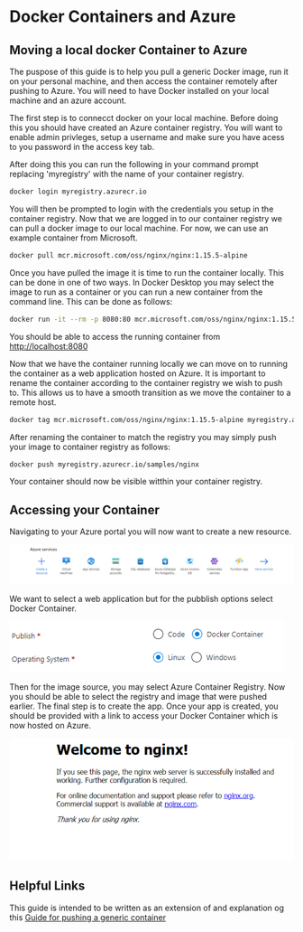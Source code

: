 # Docker Containers and Azure

## Moving a local docker Container to Azure

The puspose of this guide is to help you pull a generic Docker image, run it on your personal machine, and then access the container remotely after pushing to Azure. You will need to have Docker installed on your local machine and an azure account.

The first step is to connecct docker on your local machine. Before doing this you should have created an Azure container registry. You will want to enable admin privleges, setup a username and make sure you have acess to you password in the access key tab.

After doing this you can run the following in your command prompt replacing 'myregistry' with the name of your container registry.

```sh
docker login myregistry.azurecr.io
```

You will then be prompted to login with the credentials you setup in the container registry. Now that we are logged in to our container registry we can pull a docker image to our local machine. For now, we can use an example container from Microsoft.

```sh
docker pull mcr.microsoft.com/oss/nginx/nginx:1.15.5-alpine
```

Once you have pulled the image it is time to run the container locally. This can be done in one of two ways. In Docker Desktop you may select the image to run as a container or you can run a new container from the command line. This can be done as follows:

```sh
docker run -it --rm -p 8080:80 mcr.microsoft.com/oss/nginx/nginx:1.15.5-alpine
```
You should be able to access the running container from [http://localhost:8080](http://localhost:8080)

Now that we have the container running locally we can move on to running the container as a web application hosted on Azure. It is important to rename the container according to the container registry we wish to push to. This allows us to have a smooth transition as we move the container to a remote host.

```sh
docker tag mcr.microsoft.com/oss/nginx/nginx:1.15.5-alpine myregistry.azurecr.io/samples/nginx
```

After renaming the container to match the registry you may simply push your image to container registry as follows:
```sh
docker push myregistry.azurecr.io/samples/nginx
```
Your container should now be visible witthin your container registry. 

## Accessing your Container

Navigating to your Azure portal you will now want to create a new resource.

![](Azure.PNG)

We want to select a web application but for the pubblish options select Docker Container.

![](Azure1.PNG)

Then for the image source, you may select Azure Container Registry. Now you should be able to select the registry and image that were pushed earlier. The final step is to create the app. Once your app is created, you should be provided with a link to access your Docker Container which is now hosted on Azure.

![](Azure2.PNG)

## Helpful Links
This guide is intended to be written as an extension of and explanation og this [Guide for pushing a generic container](https://docs.microsoft.com/en-us/azure/container-registry/container-registry-get-started-docker-cli)
